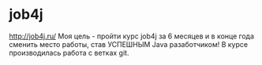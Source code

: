 # job4j
http://job4j.ru/
Моя цель - пройти курс job4j за 6 месяцев и в конце года сменить место работы, став УСПЕШНЫМ Java разаботчиком!
В курсе производилась работа с ветках git.
